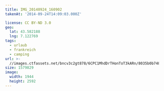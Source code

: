 ```yaml
---
title: IMG_20140924_160902
takenAt: '2014-09-24T14:09:03.000Z'

license: CC BY-ND 3.0
geo:
  lat: 43.582188
  lng: 7.122769
tags:
  - urlaub
  - frankreich
  - camping
url: >-
  //images.ctfassets.net/bncv3c2gt878/6CPC1MhdDrTHonToT3kARn/8035b0b7481eb4762beee728ff3c8bd2/img_20140924_160902_28278847596_o
size: 1579829
image:
  width: 1944
  height: 2592
---
```

